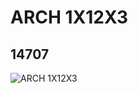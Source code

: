 # ARCH 1X12X3
## 14707
![ARCH 1X12X3](https://lc-www-live-s.legocdn.com/media/bricks/5/2/6044693.jpg)